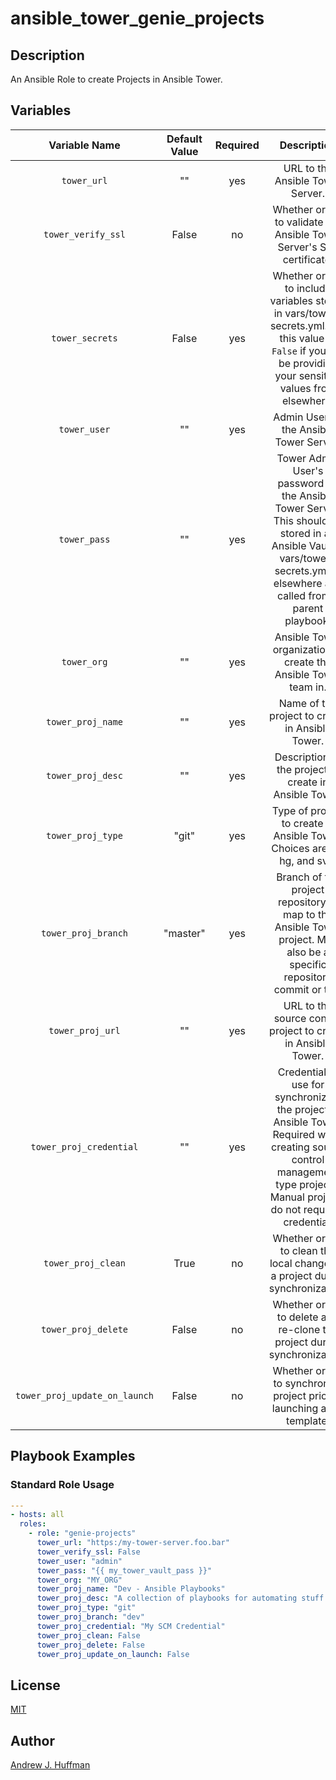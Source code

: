 # ansible_tower_genie_projects
## Description
An Ansible Role to create Projects in Ansible Tower.
## Variables
|Variable Name|Default Value|Required|Description|
|:---:|:---:|:---:|:---:|
|`tower_url`|""|yes|URL to the Ansible Tower Server.|
|`tower_verify_ssl`|False|no|Whether or not to validate the Ansible Tower Server's SSL certificate.|
|`tower_secrets`|False|yes|Whether or not to include variables stored in vars/tower-secrets.yml.  Set this value to `False` if you will be providing your sensitive values from elsewhere.|
|`tower_user`|""|yes|Admin User on the Ansible Tower Server.|
|`tower_pass`|""|yes|Tower Admin User's password on the Ansible Tower Server.  This should be stored in an Ansible Vault at vars/tower-secrets.yml or elsewhere and called from a parent playbook.|
|`tower_org`|""|yes|Ansible Tower organization to create the Ansible Tower team in.|
|`tower_proj_name`|""|yes|Name of the project to create in Ansible Tower.|
|`tower_proj_desc`|""|yes|Description of the project to create in Ansible Tower.|
|`tower_proj_type`|"git"|yes|Type of project to create in Ansible Tower.  Choices are git, hg, and svn.|
|`tower_proj_branch`|"master"|yes|Branch of the project repository to map to the Ansible Tower project. May also be a specific repository commit or tag.|
|`tower_proj_url`|""|yes|URL to the source control project to create in Ansible Tower.|
|`tower_proj_credential`|""|yes|Credential to use for synchronizing the project in Ansible Tower. Required when creating source control management type projects. Manual projects do not require a credential.|
|`tower_proj_clean`|True|no|Whether or not to clean the local changes in a project during synchronization.|
|`tower_proj_delete`|False|no|Whether or not to delete and re-clone the project during synchronization.|
|`tower_proj_update_on_launch`|False|no|Whether or not to synchronize project prior to launching a job template.|
## Playbook Examples
### Standard Role Usage
```yaml
---
- hosts: all
  roles:
    - role: "genie-projects"
      tower_url: "https:/my-tower-server.foo.bar"
      tower_verify_ssl: False
      tower_user: "admin"
      tower_pass: "{{ my_tower_vault_pass }}"
      tower_org: "MY_ORG"
      tower_proj_name: "Dev - Ansible Playbooks"
      tower_proj_desc: "A collection of playbooks for automating stuff."
      tower_proj_type: "git"
      tower_proj_branch: "dev"
      tower_proj_credential: "My SCM Credential"
      tower_proj_clean: False
      tower_proj_delete: False
      tower_proj_update_on_launch: False
```
## License
[MIT](LICENSE)

## Author
[Andrew J. Huffman](https://github.com/ahuffman)
